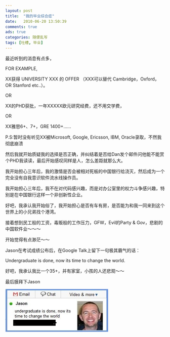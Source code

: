 ```yaml
---
layout: post
title:  "我的毕业综合症"
date:   2010-06-20 13:50:39
comments: true
ads: true
categories: 随便乱写
tags: [吐槽, 毕业]
---
```


最近听到的消息有点多，

FOR EXAMPLE,

XX获得 UNIVERSITY XXX 的 OFFER （XXX可以替代 Cambridge，Oxford，OR Stanford etc..）。

<!--more-->

OR

XX的PHD获批，一年XXXXX欧元研究经费，还不用交学费，

OR

XX雅思6+、7+，GRE 1400+……

P.S:暂时没有听见XX被Microsoft, Google, Ericsson, IBM, Oracle录取，不然我彻底崩溃

然后我就开始质疑我的选择是否正确，并纠结着是否给Dan发个邮件问他能不能赏个PHD我读读，最后开始感叹同样是人，怎么差距就那么大。

我开始担心三年后，我的激情是否会被相对死板的中国银行给浇灭，然后成为一个完全没有自我意识软件流水线操作员。

我开始担心三年后，我不在对代码感兴趣，而是对办公室里的权力斗争感兴趣，特别是在中国银行这样一个非创新性企业。

好吧，我承认我开始俗了，我开始担心是否有车有房，是否能为和我一同来到这个世界上的小兄弟找个港湾。

接着想到民工般的工资，毒贩般的工作压力，GFW，Evil的Party & Gov，悲剧的中国软件业～～～

开始觉得有点渺茫～～

Jason在考试成绩公布后，在Google Talk上留下一句极其霸气的话：

Undergraduate is done, now its time to change the world.

好吧，我承认我比一个35+，并有家室，小孩的人还悲观～～

最后膜拜下Jason

![Jason](/assets/images//jason-gtalk.jpg)

